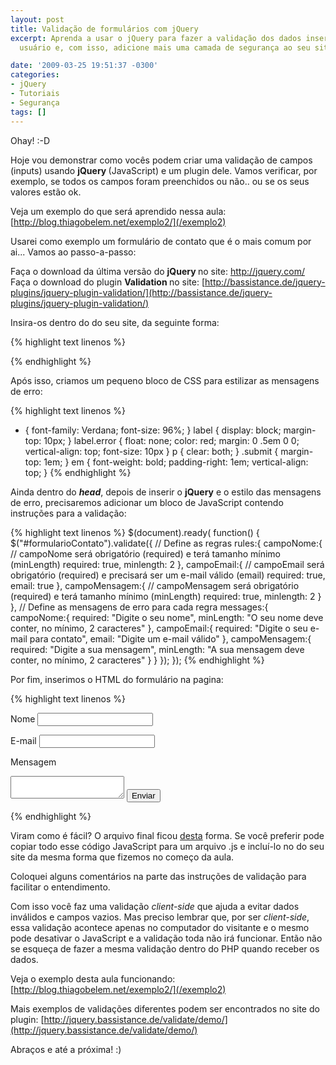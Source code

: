 ```yaml
---
layout: post
title: Validação de formulários com jQuery
excerpt: Aprenda a usar o jQuery para fazer a validação dos dados inseridos pelo seu
  usuário e, com isso, adicione mais uma camada de segurança ao seu site.

date: '2009-03-25 19:51:37 -0300'
categories:
- jQuery
- Tutoriais
- Segurança
tags: []
---
```

Ohay!  :-D

Hoje vou demonstrar como vocês podem criar uma validação de campos (inputs) usando <strong>jQuery </strong>(JavaScript) e um plugin dele. Vamos verificar, por exemplo, se todos os campos foram preenchidos ou não.. ou se os seus valores estão ok.

Veja um exemplo do que será aprendido nessa aula:
[http://blog.thiagobelem.net/exemplo2/](/exemplo2)

Usarei como exemplo um formulário de contato que é o mais comum por ai... Vamos ao passo-a-passo:

Faça o download da última versão do <strong>jQuery </strong>no site: <a href="http://jquery.com/" target="_blank">http://jquery.com/
</a>Faça o download do plugin <strong>Validation </strong>no site: [http://bassistance.de/jquery-plugins/jquery-plugin-validation/](http://bassistance.de/jquery-plugins/jquery-plugin-validation/)

Insira-os dentro do <head> do seu site, da seguinte forma:


{% highlight text linenos %}
<script src="jquery.js" type="text/javascript"></script>
 <script src="jquery.validate.js" type="text/javascript"></script>
{% endhighlight %}

Após isso, criamos um pequeno bloco de CSS para estilizar as mensagens de erro:


{% highlight text linenos %}
* { font-family: Verdana; font-size: 96%; }
label { display: block; margin-top: 10px; }
label.error { float: none; color: red; margin: 0 .5em 0 0; vertical-align: top; font-size: 10px }
p { clear: both; }
.submit { margin-top: 1em; }
em { font-weight: bold; padding-right: 1em; vertical-align: top; }
{% endhighlight %}

Ainda dentro do <em><strong>head</strong></em>, depois de inserir o <strong>jQuery</strong> e o estilo das mensagens de erro, precisaremos adicionar um bloco de JavaScript contendo instruções para a validação:


{% highlight text linenos %}
$(document).ready( function() {
  $("#formularioContato").validate({
    // Define as regras
    rules:{
      campoNome:{
        // campoNome será obrigatório (required) e terá tamanho mínimo (minLength)
        required: true, minlength: 2
      },
      campoEmail:{
        // campoEmail será obrigatório (required) e precisará ser um e-mail válido (email)
        required: true, email: true
      },
      campoMensagem:{
        // campoMensagem será obrigatório (required) e terá tamanho mínimo (minLength)
        required: true, minlength: 2
      }
    },
    // Define as mensagens de erro para cada regra
    messages:{
      campoNome:{
        required: "Digite o seu nome",
        minLength: "O seu nome deve conter, no mínimo, 2 caracteres"
      },
      campoEmail:{
        required: "Digite o seu e-mail para contato",
        email: "Digite um e-mail válido"
      },
      campoMensagem:{
        required: "Digite a sua mensagem",
        minLength: "A sua mensagem deve conter, no mínimo, 2 caracteres"
      }
    }
  });
});
{% endhighlight %}

Por fim, inserimos o HTML do formulário na pagina:


{% highlight text linenos %}
<form id="formularioContato" method="post">

  <label for="nome">Nome</label>
  <input id="nome" name="campoNome" type="text" />

  <label for="email">E-mail</label>
  <input id="email" name="campoEmail" type="text" />

  <label for="mensagem">Mensagem</label>
  <textarea id="mensagem" name="campoMensagem"></textarea>

  <input class="submit" type="submit" value="Enviar" />

</form>
{% endhighlight %}

Viram como é fácil? O arquivo final ficou [desta](/exemplo2) forma. Se você preferir pode copiar todo esse código JavaScript para um arquivo .js e incluí-lo no <head> do seu site da mesma forma que fizemos no começo da aula.

Coloquei alguns comentários na parte das instruções de validação para facilitar o entendimento.

Com isso você faz uma validação <em>client-side</em> que ajuda a evitar dados inválidos e campos vazios. Mas preciso lembrar que, por ser <em>client-side</em>, essa validação acontece apenas no computador do visitante e o mesmo pode desativar o JavaScript e a validação toda não irá funcionar. Então não se esqueça de fazer a mesma validação dentro do PHP quando receber os dados.

Veja o exemplo desta aula funcionando:
[http://blog.thiagobelem.net/exemplo2/](/exemplo2)

Mais exemplos de validações diferentes podem ser encontrados no site do plugin:
[http://jquery.bassistance.de/validate/demo/](http://jquery.bassistance.de/validate/demo/)

Abraços e até a próxima! :)

